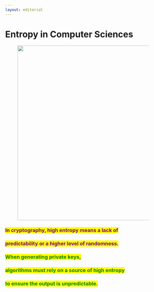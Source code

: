 ```yaml
---
layout: editorial
---
```


# Entropy in Computer Sciences

<figure><img src="../../../../../../.gitbook/assets/pexels-btgl-♡-5906363.jpg" alt="" width="563"><figcaption></figcaption></figure>

### <mark style="color:purple;">In cryptography, high entropy means a lack of</mark>&#x20;

### <mark style="color:purple;">predictability or a higher level of randomness.</mark>&#x20;



### <mark style="color:green;">When generating private keys,</mark>&#x20;

### <mark style="color:green;">algorithms must rely on a source of high entropy</mark>&#x20;

### <mark style="color:green;">to ensure the output is unpredictable.</mark>
